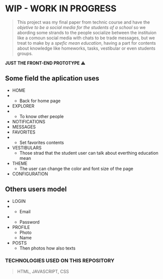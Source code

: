 # WIP - WORK IN PROGRESS

> This project was my final paper from technic course and have the _objetive to be a social media for the students of a school_ so 
we abording some strands to the people socialize between the instituion like a comoun social media with 
chats to be trade messages, but we treat to make by a *spefic mean education*, having a part for contents about knowledge like homeworks, tasks, vestibular or even students groups. 

**JUST THE FRONT-END PROTOTYPE** ⚠️

## Some field the aplication uses 

+  HOME
+   - Back for home page
+  EXPLORER
+    - To know other people
+  NOTIFICATIONS
+  MESSAGES
+  FAVORITES
+    - Set favorites contents
+  VESTIBULARS
    - Those strad that the student user can talk about everthing education mean
+  THEME 
    - The user can change the color and font size of the page 
+  CONFIGURATION 

## Others users model 

+  LOGIN
+   - Email
+   - Password
+  PROFILE
    - Photo
    - Name
+  POSTS
    - Then photos how also texts

### TECHNOLOGIES USED ON THIS REPOSITORY 

> HTML, 
> JAVASCRIPT,
> CSS
